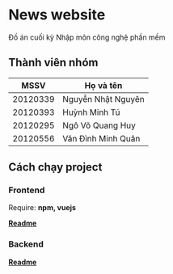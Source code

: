 # News website

Đồ án cuối kỳ Nhập môn công nghệ phần mềm

## Thành viên nhóm

| MSSV  | Họ và tên |
| ------------- | ------------- |
| 20120339  | Nguyễn Nhật Nguyên  |
| 20120393  | Huỳnh Minh Tú  |
| 20120295  | Ngô Võ Quang Huy  |
| 20120556  | Văn Đình Minh Quân  |

## Cách chạy project

### Frontend
Require: <b>npm, vuejs

[Readme](/Frontend/news-website/README.md)

### Backend
[Readme](/Backend/Readme-Backend.md)
